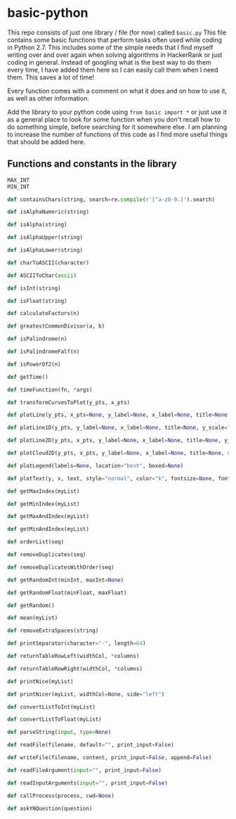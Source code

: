 # basic-python
This repo consists of just one library / file (for now) called `basic.py`
This file contains some basic functions that perform tasks often used while coding in Python 2.7.
This includes some of the simple needs that I find myself writing over and over again
when solving algorithms in HackerRank or just coding in general. Instead of googling what
is the best way to do them every time, I have added them here so I can easily call them when I
need them. This saves a lot of time!

Every function comes with a comment on what it does and on how to use it, as well as other information.

Add the library to your python code using `from basic import *` or just use it as a general place to
look for some function when you don't recall how to do something simple, before searching for it somewhere else.
I am planning to increase the number of functions of this code as I find more useful things that should be added here.

## Functions and constants in the library
```python
MAX_INT
MIN_INT

def containsChars(string, search=re.compile(r'[^a-z0-9.]').search)

def isAlphaNumeric(string)

def isAlpha(string)

def isAlphaUpper(string)

def isAlphaLower(string)

def charToASCII(character)

def ASCIIToChar(ascii)

def isInt(string)

def isFloat(string)

def calculateFactors(n)

def greatestCommonDivisor(a, b)

def isPalindrome(n)

def isPalindromeFalf(n)

def isPowerOf2(n)

def getTime()

def timeFunction(fn, *args)

def transformCurvesToPlot(y_pts, x_pts)

def plotLine(y_pts, x_pts=None, y_label=None, x_label=None, title=None, axis=None, style="-", color="", y_scale="linear", x_scale="linear", label=None, show=True)

def plotLine1D(y_pts, y_label=None, x_label=None, title=None, y_scale="linear", label=None, show=True)

def plotLine2D(y_pts, x_pts, y_label=None, x_label=None, title=None, y_scale="linear", x_scale="linear", label=None, show=True)

def plotCloud2D(y_pts, x_pts, y_label=None, x_label=None, title=None, style='x', y_scale="linear", x_scale="linear", label=None, show=True)

def plotLegend(labels=None, location="best", boxed=None)

def plotText(y, x, text, style="normal", color="k", fontsize=None, fontweight=None, verticalalignment="center", horizontalalignment="center", show=True)

def getMaxIndex(myList)

def getMinIndex(myList)

def getMaxAndIndex(myList)

def getMinAndIndex(myList)

def orderList(seq)

def removeDuplicates(seq)

def removeDuplicatesWithOrder(seq)

def getRandomInt(minInt, maxInt=None)

def getRandomFloat(minFloat, maxFloat)

def getRandom()

def mean(myList)

def removeExtraSpaces(string)

def printSeparator(character="-", length=64)

def returnTableRowLeft(widthCol, *columns)

def returnTableRowRight(widthCol, *columns)

def printNice(myList)

def printNicer(myList, widthCol=None, side="left")

def convertListToInt(myList)

def convertListToFloat(myList)

def parseString(input, type=None)

def readFile(filename, default="", print_input=False)

def writeFile(filename, content, print_input=False, append=False)

def readFileArgument(input="", print_input=False)

def readInputArguments(input="", print_input=False)

def callProcess(process, cwd=None)

def askYNQuestion(question)

```
